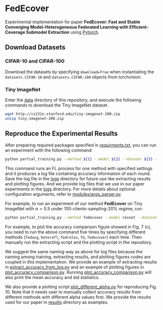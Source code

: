 # FedEcover

Experimental implementation for paper **FedEcover: Fast and Stable Converging Model-Heterogeneous Federated Learning with Efficient-Coverage Submodel Extraction** using [Pytorch](https://pytorch.org/).

## Download Datasets

### CIFAR-10 and CIFAR-100

Download the datasets by specifying `download=True` when instantiating the `datasets.CIFAR-10` and `datasets.CIFAR-100` objects from torchvision.

### Tiny ImageNet

Enter the [data](data) directory of this repository, and execute the following commands to download the Tiny ImageNet dataset.

```bash
wget http://cs231n.stanford.edu/tiny-imagenet-200.zip
unzip tiny-imagenet-200.zip
```

## Reproduce the Experimental Results

After preparing required packages specified in [requirments.txt](requirements.txt), you can run an experiment with the following command:

```bash
python partial_training.py --method ${1} --model ${2} --dataset ${3} --distribution ${4} --num-clients ${5} --client-select-ratio ${6} --rounds ${7} --epochs ${8} --client-capacity-distribution ${9} --global-lr-decay ${10} --gamma ${11} --data-augmentation ${12} >> logs/{method}-{model}-{dataset}-{distribution}-capacity{capacity}-{num_clients}clients.log
```

This command runs an FL process for one method with specified settings and it produces a log file containing accuracy information of each round. Save the log file in the [logs](logs) directory for future use like extracting results and plotting figures. And we provide log files that we use in our paper experiments in the [logs](logs) directory. For more details about optional configuration arguments, refer to [modules/args_parser.py](modules/args_parser.py).

For example, to run an experiment of our method **FedEcover** on Tiny ImageNet with $\alpha=0.5$ under 100-clients-sampling-20% regime, run:

```bash
python partial_training.py --method fedecover --model resnet --dataset tiny-imagenet --distribution alpha0.5 --num-clients 100 --client-select-ratio 0.2 --rounds 300 --epochs 10 --client-capacity-distribution 0 --global-lr-decay True --gamma 0.9 --data-augmentation True >> logs/fedecover-cnn-cifar100-alpha0.5-capacity0-100clients.log
```

For example, to plot the accuracy comparison figure showed in Fig. 7 (c), you need to run the above command five times by specifying different methods (`fedavg`, `heterofl`, `fedrolex`, `fd`, `fedecover`) each time. Then manually run the extracting script and the plotting script in the repository.

We suggest the same naming way as above for log files because the naming among training, extracting results, and plotting figures codes are coupled in this implementation. We provide an example of extracting results in [extract_accuracy_from_log.py](extract_accuracy_from_log.py) and an example of plotting figures in [plot_accuracy_comparison.py](plot_accuracy_comparison.py). Running [plot_accuracy_comparison.py](plot_accuracy_comparison.py) will also print the mean accuracy and std statistics.

We also provide a plotting script [plot_different_alpha.py](plot_different_alpha.py) for reproducing Fig. 10. Note that it needs user to manually collect accuracy results from different methods with different alpha values first. We provide the results used for our paper in [results](results) directory as examples.
